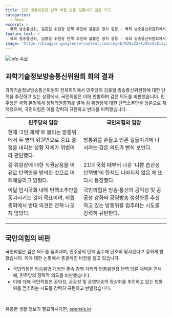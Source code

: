 ```yaml
---
title: 민주 방통위원장 탄핵 국힘 언론 길들이기 검은 의도
categories:
  - News
excerpt: >
  국회 방송통신위, 김홍일 위원장 탄핵 추진에 불붙은 정치 갈등 - 국회 방송통신위원회에서 더불어민주당의 김홍일 방송통신위원장 탄핵 추진과 관련, 국민의힘이 이를 강력히 반발하며 정략적 의도를 비판했습니다. 민주당은 탄핵소추안을 당론으로 채택하면서 2인 체제 에 대한 비판을 제기했고, 국민의힘은 이를 정략적 의도가 다분한 꼼수로 비난했습니다. 이에 따라 국회에서의 정치 갈등이 고조되고 있습니다.
feature_text: >
  국회 방송통신위, 김홍일 위원장 탄핵 추진에 불붙은 정치 갈등 - 국회 방송통신위원회에서 더불어민주당의 김홍일 방송통신위원장 탄핵 추진과 관련, 국민의힘이 이를 강력히 반발하며 정략적 의도를 비판했습니다. 민주당은 탄핵소추안을 당론으로 채택하면서 2인 체제 에 대한 비판을 제기했고, 국민의힘은 이를 정략적 의도가 다분한 꼼수로 비난했습니다. 이에 따라 국회에서의 정치 갈등이 고조되고 있습니다.
image: 'https://blogger.googleusercontent.com/img/b/R29vZ2xl/AVvXsEixyZcFfHzMRdzZMjFBmAUKJYCLCGyLL1o632UiGVXcaFdKo_bkvkuCioo0uUKlGfBVcT3P84aROyZIXSBEx3Aw5nCQ3pTgDom1WDC4m8eifvWiAmWEEVb4x6G_l8C0QH225ldMjyaFvpxGEBGNO37VmDTDMHGhJPq73UglMfDca1-0aw/s1600/blogspot.png'
---
```


<p><img src="https://blogger.googleusercontent.com/img/b/R29vZ2xl/AVvXsEixyZcFfHzMRdzZMjFBmAUKJYCLCGyLL1o632UiGVXcaFdKo_bkvkuCioo0uUKlGfBVcT3P84aROyZIXSBEx3Aw5nCQ3pTgDom1WDC4m8eifvWiAmWEEVb4x6G_l8C0QH225ldMjyaFvpxGEBGNO37VmDTDMHGhJPq73UglMfDca1-0aw/s1600/blogspot.png" alt="info 속보" /></p>

<h2 data-ke-size="size26">과학기술정보방송통신위원회 회의 결과</h2>

<p data-ke-size="size16">과학기술정보방송통신위원회 전체회의에서 민주당이 김홍일 방송통신위원장에 대한 탄핵을 추진하고 있는 상황에서, 국민의힘은 이에 반발하며 검은 의도를 비판했습니다. 민주당은 국회 본청에서 정책의원총회를 열어 김 위원장에 대한 탄핵소추안을 당론으로 채택했으며, 국민의힘은 이를 강력히 규탄하고 반대를 피력했습니다.</p>

<table>
  <tr>
    <td style="text-align: center; height: 17px;"><b>민주당의 입장</b></td>
    <td style="text-align: center; height: 17px;"><b>국민의힘의 입장</b></td>
  </tr>
  <tr>
    <td>현재 '2인 체제'로 불리는 방통위에서 두 명의 위원만으로 중요 결정을 내리는 상황 자체가 위법이라 판단했다.</td>
    <td>방통위를 흔들고 언론 길들이기에 나서려는 검은 의도가 뻔히 보인다.</td>
  </tr>
  <tr>
    <td>김 위원장에 대한 직권남용을 이유로 탄핵안을 발의한 것으로 이해해달라고 밝혔다.</td>
    <td>21대 국회 때부터 나온 '나쁜 습관성 탄핵병'이 한치도 나아지지 않은 채 또다시 등장했다.</td>
  </tr>
  <tr>
    <td>이달 임시국회 내에 탄핵소추안을 통과시키는 것이 목표이며, 의원총회에서 반대 의견은 전혀 나오지 않았다.</td>
    <td>국민의힘은 방송·통신의 공익성 및 공공성 강화와 공영방송 정상화를 추진하고 있는 방통위를 멈추려는 시도를 강력히 규탄한다.</td>
  </tr>
</table>

<hr>

<h2 data-ke-size="size26">국민의힘의 비판</h2>

<p data-ke-size="size16">국민의힘은 검은 의도를 들어내며, 민주당의 탄핵 꼼수에 단호히 맞서겠다고 강하게 밝혔습니다. 이에 대한 논평에서 총괄적인 비판을 담고 있습니다.</p>

<ul>
  <li>국민의힘은 방송위법 개정안 졸속 강행 처리와 방통위원장 탄핵 당론 채택을 견해해, 민주당의 정략적 의도를 비판했습니다.</li>
  <li>이에 대해 국민의힘은 공익성, 공공성 및 공영방송의 정상화를 추진하고 있는 방통위를 멈추려는 시도를 강력히 규탄하고 반발했습니다.</li>
</ul>

<p data-ke-size="size16">&nbsp;</p>
유용한 생활 정보가 필요하시다면, <a href="https://opensis.kr" rel="dofollow">opensis.kr</a>


